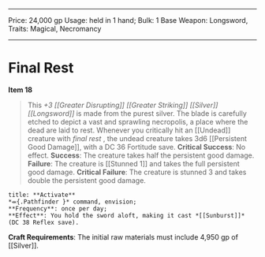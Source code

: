 
---
Price: 24,000 gp
Usage: held in 1 hand;
Bulk: 1
Base Weapon: Longsword,
Traits: Magical, Necromancy

---

# Final Rest

**Item 18**

> This *+3 [[Greater Disrupting]] [[Greater Striking]] [[Silver]] [[Longsword]]* is made from the purest silver. The blade is carefully etched to depict a vast and sprawling necropolis, a place where the dead are laid to rest. Whenever you critically hit an [[Undead]] creature with *final rest* , the undead creature takes 3d6 [[Persistent Good Damage]], with a DC 36 Fortitude save.
**Critical Success**: No effect.
**Success**: The creature takes half the persistent good damage.
**Failure**: The creature is [[Stunned 1]] and takes the full persistent good damage.
**Critical Failure**: The creature is stunned 3 and takes double the persistent good damage.

```ad-embed-ability
title: **Activate**
*⬺{.Pathfinder }* command, envision; 
**Frequency**: once per day;
**Effect**: You hold the sword aloft, making it cast *[[Sunburst]]* (DC 38 Reflex save).

```

**Craft Requirements**: The initial raw materials must include 4,950 gp of [[Silver]].
